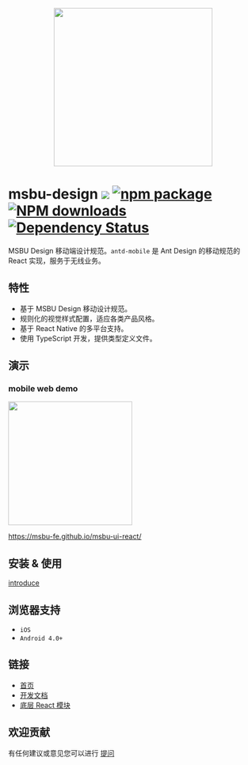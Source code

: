 <p align="center">
  <a href="http://mobile.ant.design">
    <img width="320" src="https://ss2.baidu.com/-vo3dSag_xI4khGko9WTAnF6hhy/dpp/pic/item/7dd98d1001e9390120f7ca4572ec54e737d196d7.jpg">
  </a>
</p>

# msbu-design [![](https://img.shields.io/travis/msbu-ui-react/msbu-ui-react.svg?style=flat-square)](https://travis-ci.org/msbu-ui-react/msbu-ui-react) [![npm package](https://img.shields.io/npm/v/msbu-ui-react.svg?style=flat-square)](https://www.npmjs.org/package/msbu-ui-react) [![NPM downloads](http://img.shields.io/npm/dm/msbu-ui-react.svg?style=flat-square)](https://npmjs.org/package/msbu-ui-react) [![Dependency Status](https://david-dm.org/msbu-ui-react/msbu-ui-react.svg?style=flat-square)](https://david-dm.org/msbu-ui-react/msbu-ui-react)

MSBU Design 移动端设计规范。`antd-mobile` 是 Ant Design 的移动规范的 React 实现，服务于无线业务。

## 特性

- 基于 MSBU Design 移动设计规范。
- 规则化的视觉样式配置，适应各类产品风格。
- 基于 React Native 的多平台支持。
- 使用 TypeScript 开发，提供类型定义文件。

## 演示

### mobile web demo

<img width="250" src="https://ss2.baidu.com/-vo3dSag_xI4khGko9WTAnF6hhy/dpp/pic/item/7dd98d1001e9390120f7ca4572ec54e737d196d7.jpg" />

https://msbu-fe.github.io/msbu-ui-react/

## 安装 & 使用

[introduce](docs/react/introduce.zh-CN.md#安装)

## 浏览器支持

- `iOS`
- `Android 4.0+`

## 链接

- [首页](http://mobile.ant.design)
- [开发文档](https://github.com/msbu-fe/msbu-ui-react/blob/master/development.md)
- [底层 React 模块](http://github.com/react-component)

## 欢迎贡献

有任何建议或意见您可以进行 [提问](http://github.com/msbu-fe/msbu-ui-react/issues)
